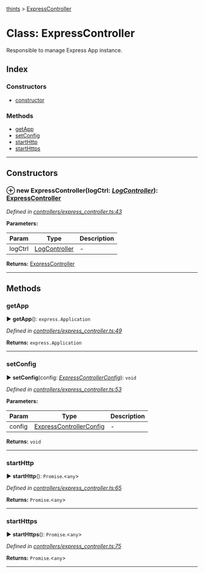 [thints](../README.md) > [ExpressController](../classes/expresscontroller.md)



# Class: ExpressController


Responsible to manage Express App instance.

## Index

### Constructors

* [constructor](expresscontroller.md#constructor)


### Methods

* [getApp](expresscontroller.md#getapp)
* [setConfig](expresscontroller.md#setconfig)
* [startHttp](expresscontroller.md#starthttp)
* [startHttps](expresscontroller.md#starthttps)



---
## Constructors
<a id="constructor"></a>


### ⊕ **new ExpressController**(logCtrl: *[LogController](logcontroller.md)*): [ExpressController](expresscontroller.md)



*Defined in [controllers/express_controller.ts:43](https://github.com/digitalinfluencers/ThinTS/blob/5a1867c/src/controllers/express_controller.ts#L43)*



**Parameters:**

| Param | Type | Description |
| ------ | ------ | ------ |
| logCtrl | [LogController](logcontroller.md)   |  - |





**Returns:** [ExpressController](expresscontroller.md)

---



## Methods
<a id="getapp"></a>

###  getApp

► **getApp**(): `express.Application`




*Defined in [controllers/express_controller.ts:49](https://github.com/digitalinfluencers/ThinTS/blob/5a1867c/src/controllers/express_controller.ts#L49)*





**Returns:** `express.Application`





___

<a id="setconfig"></a>

###  setConfig

► **setConfig**(config: *[ExpressControllerConfig](../interfaces/expresscontrollerconfig.md)*): `void`




*Defined in [controllers/express_controller.ts:53](https://github.com/digitalinfluencers/ThinTS/blob/5a1867c/src/controllers/express_controller.ts#L53)*



**Parameters:**

| Param | Type | Description |
| ------ | ------ | ------ |
| config | [ExpressControllerConfig](../interfaces/expresscontrollerconfig.md)   |  - |





**Returns:** `void`





___

<a id="starthttp"></a>

###  startHttp

► **startHttp**(): `Promise`.<`any`>




*Defined in [controllers/express_controller.ts:65](https://github.com/digitalinfluencers/ThinTS/blob/5a1867c/src/controllers/express_controller.ts#L65)*





**Returns:** `Promise`.<`any`>





___

<a id="starthttps"></a>

###  startHttps

► **startHttps**(): `Promise`.<`any`>




*Defined in [controllers/express_controller.ts:75](https://github.com/digitalinfluencers/ThinTS/blob/5a1867c/src/controllers/express_controller.ts#L75)*





**Returns:** `Promise`.<`any`>





___


